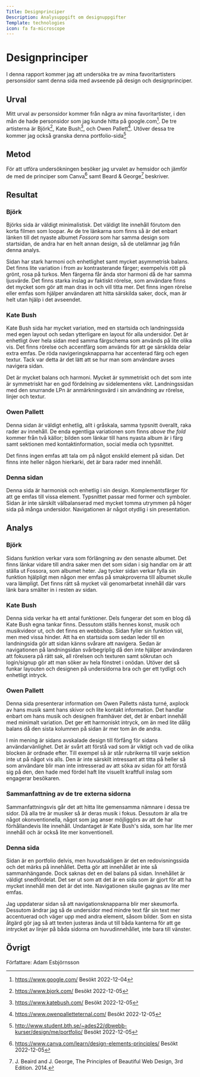 ```yaml
---
Title: Designprinciper
Description: Analysuppgift om designuppgifter
Template: technologies
icon: fa fa-microscope
---
```


<div class="content-full" markdown="1">

Designprinciper
=======================

I denna rapport kommer jag att undersöka tre av mina favoritartisters personsidor samt denna sida med avseende på design och designprinciper.

Urval
-----------------------

Mitt urval av personsidor kommer från några av mina favoritartister, i den mån de hade personsidor som jag kunde hitta på google.com[^1]. De tre artisterna är Björk[^2], Kate Bush[^3], och Owen Pallett[^4]. Utöver dessa tre kommer jag också granska denna portfolio-sida[^5]

Metod
-----------------------

För att utföra undersökningen besöker jag urvalet av hemsidor och jämför de med de principer som Canva[^6] samt Beard & George[^7] beskriver.

Resultat
-----------------------

### Björk

Björks sida är väldigt minimalistisk. Det väldigt lite innehåll förutom den korta filmen som loopar. Av de tre länkarna som finns så är det enbart länken till det nyaste albumet *Fossora* som har samma design som startsidan, de andra har en helt annan design, så de utelämnar jag från denna analys.

Sidan har stark harmoni och enhetlighet samt mycket asymmetrisk balans. Det finns lite variation i from av kontrasterande färger; exempelvis rött på grönt, rosa på turkos. Men färgerna får ända stor harmoni då de har samma ljusvärde. Det finns starka inslag av faktiskt rörelse, som användare finns det mycket som gör att man dras in och vill titta mer. Det finns ingen rörelse eller emfas som hjälper användaren att hitta särskilda saker, dock, man är helt utan hjälp i det avseendet.

### Kate Bush

Kate Bush sida har mycket variation, med en startsida och landningssida med egen layout och sedan ytterligare en layout för alla undersidor. Det är enhetligt över hela sidan med samma färgschema som används på lite olika vis. Det finns rörelse och accentfärg som används för att ge särskilda delar extra emfas. De röda navigeringsknapparna har accenterad färg och egen textur. Tack var detta är det lätt att se hur man som användare avses navigera sidan.

Det är mycket balans och harmoni. Mycket är symmetriskt och det som inte är symmetriskt har en god fördelning av sidelementens vikt. Landningssidan med den snurrande LPn är anmärkningsvärd i sin användning av rörelse, linjer och textur.

### Owen Pallett

Denna sidan är väldigt enhetlig, allt i gråskala, samma typsnitt överallt, raka rader av innehåll. De enda egentliga variationen som finns *above the fold* kommer från två källor; bilden som länkar till hans nyasta album är i färg samt sektionen med kontaktinformation, social media och typsnittet.

Det finns ingen emfas att tala om på något enskild element på sidan. Det finns inte heller någon hierkarki, det är bara rader med innehåll.

### Denna sidan

Denna sida är harmonisk och enhetlig i sin design. Komplementsfärger för att ge emfas till vissa element. Typsnittet passar med former och symboler. Sidan är inte särskilt välbalanserad med mycket tomma utrymmen på höger sida på många undersidor. Navigationen är något otydlig i sin presentation.

Analys
-----------------------

### Björk

Sidans funktion verkar vara som förlängning av den senaste albumet. Det finns länkar vidare till andra saker men det som sidan i sig handlar om är att ställa ut Fossora, som albumet heter. Jag tycker sidan verkar fylla sin funktion hjälpligt men någon mer emfas på smakproverna till albumet skulle vara lämpligt. Det finns rätt så mycket väl genomarbetat innehåll där vars länk bara smälter in i resten av sidan.

### Kate Bush

Denna sida verkar ha ett antal funktioner. Dels fungerar det som en blog då Kate Bush egna tankar finns. Dessutom ställs hennes konst, musik och musikvideor ut, och det finns en webbshop. Sidan fyller sin funktion väl, men med vissa hinder. Att ha en startsida som sedan leder till en landningsida gör att sidan känns svårare att navigera. Sedan är navigationen på landningsidan svårbegriplig då den inte hjälper användaren att fokusera på rätt sak, all rörelsen och texturen samt sökrutan och login/signup gör att man söker av hela fönstret i onödan. Utöver det så funkar layouten och designen på undersidorna bra och ger ett tydligt och enhetligt intryck.

### Owen Pallett

Denna sida presenterar information om Owen Palletts nästa turné, axplock av hans musik samt hans skivor och lite kontakt information. Det handlar enbart om hans musik och designen framhäver det, det är enbart innehåll med minimalt variation. Det ger ett harmoniskt intryck, om än med lite dålig balans då den sista kolumnen på sidan är mer tom än de andra.

I min mening är sidans avskalade design till förfång för sidans användarvänlighet. Det är svårt att förstå vad som är viktigt och vad de olika blocken är ordnade efter. Till exempel så är står rubrikerna till varje sektion inte ut på något vis alls. Den är inte särskilt intressant att titta på heller så som användare blir man inte intresserad av att söka av sidan för att förstå sig på den, den hade med fördel haft lite visuellt kraftfull inslag som engagerar besökaren.

### Sammanfattning av de tre externa sidorna

Sammanfattningsvis går det att hitta lite gemensamma nämnare i dessa tre sidor. Då alla tre är musiker så är deras musik i fokus. Dessutom är alla tre något okonventionella, något som jag anser möjliggörs av att de har förhållandevis lite innehåll. Undantaget är Kate Bush's sida, som har lite mer innehåll och är också lite mer konventionell.

### Denna sida

Sidan är en portfolio delvis, men huvudsakligen är det en redovisningssida och det märks på innehållet. Detta gör att innehållet är inte så sammanhängande. Dock saknas det en del balans på sidan. Innehållet är väldigt snedfördelat. Det ser ut som att det är en sida som är gjort för att ha mycket innehåll men det är det inte. Navigationen skulle gagnas av lite mer emfas.

Jag uppdaterar sidan så att navigationsknapparna blir mer skeumorfa. Dessutom ändrar jag så de undersidor med mindre text får sin text mer accentuerad och väger upp med andra element, såsom bilder. Som en sista åtgärd gör jag så att texten justeras ända ut till båda kanterna för att ge intrycket av linjer på båda sidorna om huvudinnehållet, inte bara till vänster.

Övrigt
-----------------------

Författare: Adam Esbjörnsson

[^1]: https://www.google.com/ Besökt 2022-12-04
[^2]: https://www.bjork.com/ Besökt 2022-12-05
[^3]: https://www.katebush.com/ Besökt 2022-12-05
[^4]: https://www.owenpalletteternal.com/ Besökt 2022-12-05
[^5]: http://www.student.bth.se/~ades22/dbwebb-kurser/design/me/portfolio/ Besökt 2022-12-05
[^6]: https://www.canva.com/learn/design-elements-principles/ Besökt 2022-12-05
[^7]: J. Beaird and J. George, The Principles of Beautiful Web Design, 3rd Edition. 2014.

</div>